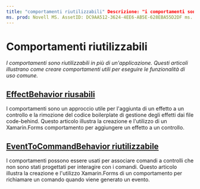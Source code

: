 ```yaml
---
title: "comportamenti riutilizzabili" Descrizione: "i comportamenti sono riutilizzabili in più di un'applicazione. Questi articoli illustrano come creare comportamenti utili per eseguire le funzionalità di uso comune ".
ms. prod: Novell MS. AssetID: DC9AA512-3624-4EE6-AB5E-628EBA55D2DF ms. Technology: Novell-Forms Author: davidbritch ms. Author: dabritch ms. Date: 04/06/2016 no-loc: [ Xamarin.Forms , Xamarin.Essentials ]
---
```


# <a name="reusable-behaviors"></a>Comportamenti riutilizzabili

_I comportamenti sono riutilizzabili in più di un'applicazione. Questi articoli illustrano come creare comportamenti utili per eseguire le funzionalità di uso comune._

## <a name="reusable-effectbehavior"></a>[EffectBehavior riusabili](effect-behavior.md)

I comportamenti sono un approccio utile per l'aggiunta di un effetto a un controllo e la rimozione del codice boilerplate di gestione degli effetti dai file code-behind. Questo articolo illustra la creazione e l'utilizzo di un Xamarin.Forms comportamento per aggiungere un effetto a un controllo.

## <a name="reusable-eventtocommandbehavior"></a>[EventToCommandBehavior riutilizzabile](event-to-command-behavior.md)

I comportamenti possono essere usati per associare comandi a controlli che non sono stati progettati per interagire con i comandi. Questo articolo illustra la creazione e l'utilizzo Xamarin.Forms di un comportamento per richiamare un comando quando viene generato un evento.
